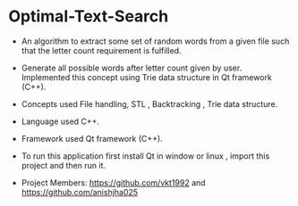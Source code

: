 # Optimal-Text-Search

* An algorithm to extract some set of random words from a given file such that the letter count requirement is fulfilled.

* Generate all possible words after letter count given by user. Implemented this concept using Trie data structure in Qt framework (C++).

* Concepts used File handling, STL , Backtracking , Trie data structure.

* Language used C++.

* Framework used Qt framework (C++).

* To run this application first install Qt in window or linux , import this project and then run it.

* Project Members: https://github.com/vkt1992 and https://github.com/anishjha025
